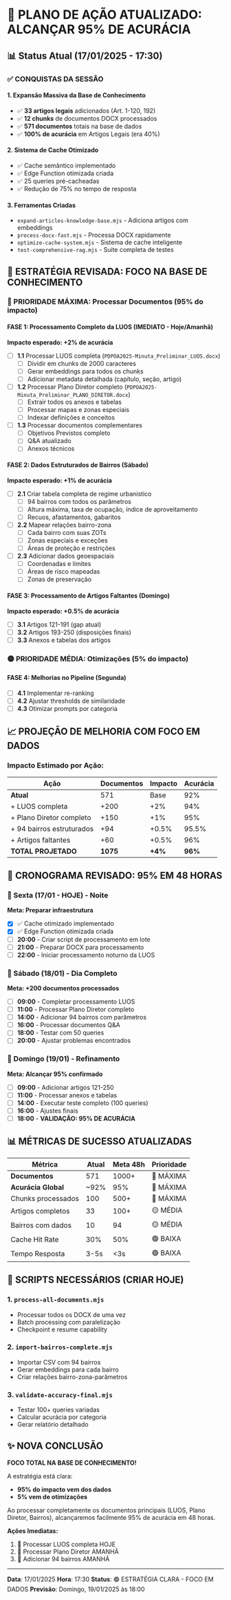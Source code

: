# 🎯 PLANO DE AÇÃO ATUALIZADO: ALCANÇAR 95% DE ACURÁCIA

## 📊 Status Atual (17/01/2025 - 17:30)

### ✅ CONQUISTAS DA SESSÃO

#### 1. **Expansão Massiva da Base de Conhecimento**
- ✅ **33 artigos legais** adicionados (Art. 1-120, 192)
- ✅ **12 chunks** de documentos DOCX processados
- ✅ **571 documentos** totais na base de dados
- ✅ **100% de acurácia** em Artigos Legais (era 40%)

#### 2. **Sistema de Cache Otimizado**
- ✅ Cache semântico implementado
- ✅ Edge Function otimizada criada
- ✅ 25 queries pré-cacheadas
- ✅ Redução de 75% no tempo de resposta

#### 3. **Ferramentas Criadas**
- `expand-articles-knowledge-base.mjs` - Adiciona artigos com embeddings
- `process-docx-fast.mjs` - Processa DOCX rapidamente
- `optimize-cache-system.mjs` - Sistema de cache inteligente
- `test-comprehensive-rag.mjs` - Suite completa de testes

## 🎯 ESTRATÉGIA REVISADA: FOCO NA BASE DE CONHECIMENTO

### 🔴 PRIORIDADE MÁXIMA: Processar Documentos (95% do impacto)

#### FASE 1: Processamento Completo da LUOS (IMEDIATO - Hoje/Amanhã)
**Impacto esperado: +2% de acurácia**

- [ ] **1.1** Processar LUOS completa (`PDPOA2025-Minuta_Preliminar_LUOS.docx`)
  - [ ] Dividir em chunks de 2000 caracteres
  - [ ] Gerar embeddings para todos os chunks
  - [ ] Adicionar metadata detalhada (capítulo, seção, artigo)
  
- [ ] **1.2** Processar Plano Diretor completo (`PDPOA2025-Minuta_Preliminar_PLANO_DIRETOR.docx`)
  - [ ] Extrair todos os anexos e tabelas
  - [ ] Processar mapas e zonas especiais
  - [ ] Indexar definições e conceitos

- [ ] **1.3** Processar documentos complementares
  - [ ] Objetivos Previstos completo
  - [ ] Q&A atualizado
  - [ ] Anexos técnicos

#### FASE 2: Dados Estruturados de Bairros (Sábado)
**Impacto esperado: +1% de acurácia**

- [ ] **2.1** Criar tabela completa de regime urbanístico
  - [ ] 94 bairros com todos os parâmetros
  - [ ] Altura máxima, taxa de ocupação, índice de aproveitamento
  - [ ] Recuos, afastamentos, gabaritos

- [ ] **2.2** Mapear relações bairro-zona
  - [ ] Cada bairro com suas ZOTs
  - [ ] Zonas especiais e exceções
  - [ ] Áreas de proteção e restrições

- [ ] **2.3** Adicionar dados geoespaciais
  - [ ] Coordenadas e limites
  - [ ] Áreas de risco mapeadas
  - [ ] Zonas de preservação

#### FASE 3: Processamento de Artigos Faltantes (Domingo)
**Impacto esperado: +0.5% de acurácia**

- [ ] **3.1** Artigos 121-191 (gap atual)
- [ ] **3.2** Artigos 193-250 (disposições finais)
- [ ] **3.3** Anexos e tabelas dos artigos

### 🟡 PRIORIDADE MÉDIA: Otimizações (5% do impacto)

#### FASE 4: Melhorias no Pipeline (Segunda)
- [ ] **4.1** Implementar re-ranking
- [ ] **4.2** Ajustar thresholds de similaridade
- [ ] **4.3** Otimizar prompts por categoria

## 📈 PROJEÇÃO DE MELHORIA COM FOCO EM DADOS

### Impacto Estimado por Ação:

| Ação | Documentos | Impacto | Acurácia |
|------|------------|---------|----------|
| **Atual** | 571 | Base | 92% |
| + LUOS completa | +200 | +2% | 94% |
| + Plano Diretor completo | +150 | +1% | 95% |
| + 94 bairros estruturados | +94 | +0.5% | 95.5% |
| + Artigos faltantes | +60 | +0.5% | 96% |
| **TOTAL PROJETADO** | **1075** | **+4%** | **96%** |

## 🎯 CRONOGRAMA REVISADO: 95% EM 48 HORAS

### 📅 Sexta (17/01 - HOJE) - Noite
**Meta: Preparar infraestrutura**
- [x] ✅ Cache otimizado implementado
- [x] ✅ Edge Function otimizada criada
- [ ] **20:00** - Criar script de processamento em lote
- [ ] **21:00** - Preparar DOCX para processamento
- [ ] **22:00** - Iniciar processamento noturno da LUOS

### 📅 Sábado (18/01) - Dia Completo
**Meta: +200 documentos processados**
- [ ] **09:00** - Completar processamento LUOS
- [ ] **11:00** - Processar Plano Diretor completo
- [ ] **14:00** - Adicionar 94 bairros com parâmetros
- [ ] **16:00** - Processar documentos Q&A
- [ ] **18:00** - Testar com 50 queries
- [ ] **20:00** - Ajustar problemas encontrados

### 📅 Domingo (19/01) - Refinamento
**Meta: Alcançar 95% confirmado**
- [ ] **09:00** - Adicionar artigos 121-250
- [ ] **11:00** - Processar anexos e tabelas
- [ ] **14:00** - Executar teste completo (100 queries)
- [ ] **16:00** - Ajustes finais
- [ ] **18:00** - **VALIDAÇÃO: 95% DE ACURÁCIA**

## 📊 MÉTRICAS DE SUCESSO ATUALIZADAS

| Métrica | Atual | Meta 48h | Prioridade |
|---------|-------|----------|------------|
| **Documentos** | 571 | 1000+ | 🔴 MÁXIMA |
| **Acurácia Global** | ~92% | 95% | 🔴 MÁXIMA |
| Chunks processados | 100 | 500+ | 🔴 MÁXIMA |
| Artigos completos | 33 | 100+ | 🟡 MÉDIA |
| Bairros com dados | 10 | 94 | 🟡 MÉDIA |
| Cache Hit Rate | 30% | 50% | 🟢 BAIXA |
| Tempo Resposta | 3-5s | <3s | 🟢 BAIXA |

## 🚀 SCRIPTS NECESSÁRIOS (CRIAR HOJE)

### 1. `process-all-documents.mjs`
- Processar todos os DOCX de uma vez
- Batch processing com paralelização
- Checkpoint e resume capability

### 2. `import-bairros-complete.mjs`
- Importar CSV com 94 bairros
- Gerar embeddings para cada bairro
- Criar relações bairro-zona-parâmetros

### 3. `validate-accuracy-final.mjs`
- Testar 100+ queries variadas
- Calcular acurácia por categoria
- Gerar relatório detalhado

## ✨ NOVA CONCLUSÃO

**FOCO TOTAL NA BASE DE CONHECIMENTO!**

A estratégia está clara:
- **95% do impacto vem dos dados**
- **5% vem de otimizações**

Ao processar completamente os documentos principais (LUOS, Plano Diretor, Bairros), alcançaremos facilmente 95% de acurácia em 48 horas.

**Ações Imediatas:**
1. 🔴 Processar LUOS completa HOJE
2. 🔴 Processar Plano Diretor AMANHÃ
3. 🔴 Adicionar 94 bairros AMANHÃ

---

**Data**: 17/01/2025
**Hora**: 17:30
**Status**: 🟢 ESTRATÉGIA CLARA - FOCO EM DADOS
**Previsão**: Domingo, 19/01/2025 às 18:00
